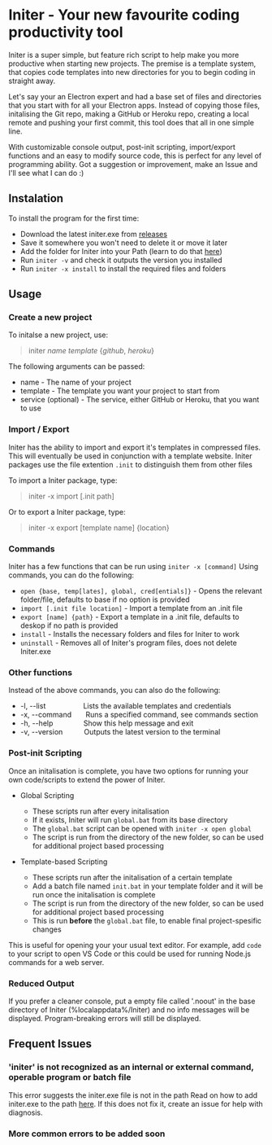 # Initer - Your new favourite coding productivity tool

Initer is a super simple, but feature rich script to help make you more productive when starting new projects.
The premise is a template system, that copies code templates into new directories for you to begin coding in straight away.

Let's say your an Electron expert and had a base set of files and directories that you start with for all your Electron apps. Instead of copying those files, initalising the Git repo, making a GitHub or Heroku repo, creating a local remote and pushing your first commit, this tool does that all in one simple line.

With customizable console output, post-init scripting, import/export functions and an easy to modify source code, this is perfect for any level of programming ability.
Got a suggestion or improvement, make an Issue and I'll see what I can do :)

## Instalation

To install the program for the first time:

- Download the latest initer.exe from [releases](https://github.com/danperks/initer/releases)
- Save it somewhere you won't need to delete it or move it later
- Add the folder for Initer into your Path (learn to do that [here](https://www.architectryan.com/2018/03/17/add-to-the-path-on-windows-10/))
- Run `initer -v` and check it outputs the version you installed
- Run `initer -x install` to install the required files and folders

## Usage

### Create a new project

To initalse a new project, use:
> initer *name* *template* {*github*, *heroku*}

The following arguments can be passed:

- name - The name of your project
- template - The template you want your project to start from
- service (optional) - The service, either GitHub or Heroku, that you want to use

### Import / Export

Initer has the ability to import and export it's templates in compressed files.
This will eventually be used in conjunction with a template website.
Initer packages use the file extention `.init` to distinguish them from other files

To import a Initer package, type:
> initer -x import [.init path]

Or to export a Initer package, type:
> initer -x export [template name] {location}

### Commands

Initer has a few functions that can be run using `initer -x [command]`
Using commands, you can do the following:

- `open {base, temp[lates], global, cred[entials]}` - Opens the relevant folder/file, defaults to base if no option is provided
- `import [.init file location]` - Import a template from an .init file
- `export [name] {path}` - Export a template in a .init file, defaults to deskop if no path is provided
- `install` - Installs the necessary folders and files for Initer to work
- `uninstall` - Removes all of Initer's program files, does not delete Initer.exe

### Other functions

Instead of the above commands, you can also do the following:

- -l, --list      Lists the available templates and credentials
- -x, --command  Runs a specified command, see commands section
- -h, --help     Show this help message and exit
- -v, --version   Outputs the latest version to the terminal

### Post-init Scripting

Once an initalisation is complete, you have two options for running your own code/scripts to extend the power of Initer.

- Global Scripting
  - These scripts run after every initalisation
  - If it exists, Initer will run `global.bat` from its base directory
  - The `global.bat` script can be opened with `initer -x open global`
  - The script is run from the directory of the new folder, so can be used for additional project based processing

- Template-based Scripting
  - These scripts run after the initalisation of a certain template
  - Add a batch file named `init.bat` in your template folder and it will be run once the initalisation is complete
  - The script is run from the directory of the new folder, so can be used for additional project based processing
  - This is run **before** the `global.bat` file, to enable final project-spesific changes

This is useful for opening your your usual text editor. For example, add `code` to your script to open VS Code or this could be used for running Node.js commands for a web server.

### Reduced Output

If you prefer a cleaner console, put a empty file called '.noout' in the base directory of Initer (%localappdata%/Initer) and no info messages will be displayed. Program-breaking errors will still be displayed.

## Frequent Issues

### 'initer' is not recognized as an internal or external command, operable program or batch file

This error suggests the initer.exe file is not in the path
Read on how to add initer.exe to the path [here](https://www.architectryan.com/2018/03/17/add-to-the-path-on-windows-10/). If this does not fix it, create an issue for help with diagnosis.

### More common errors to be added soon
